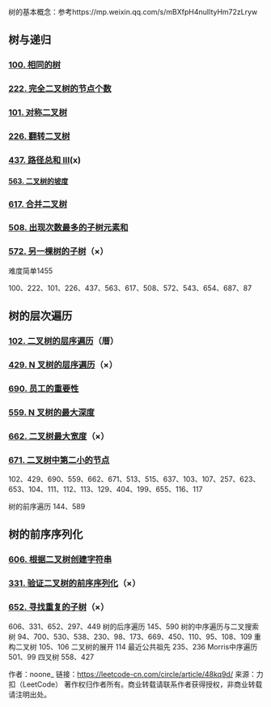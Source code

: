 树的基本概念：参考https://mp.weixin.qq.com/s/mBXfpH4nuIltyHm72zLryw

## 树与递归	

### [100. 相同的树](https://leetcode-cn.com/problems/same-tree/)

### [222. 完全二叉树的节点个数](https://leetcode-cn.com/problems/count-complete-tree-nodes/)

### [101. 对称二叉树](https://leetcode-cn.com/problems/symmetric-tree/)

### [226. 翻转二叉树](https://leetcode-cn.com/problems/invert-binary-tree/)

### [437. 路径总和 III](https://leetcode-cn.com/problems/path-sum-iii/)(x)

#### [563. 二叉树的坡度](https://leetcode-cn.com/problems/binary-tree-tilt/)

### [617. 合并二叉树](https://leetcode-cn.com/problems/merge-two-binary-trees/)

### [508. 出现次数最多的子树元素和](https://leetcode-cn.com/problems/most-frequent-subtree-sum/)

### [572. 另一棵树的子树](https://leetcode-cn.com/problems/subtree-of-another-tree/)（×）

难度简单1455

100、222、101、226、437、563、617、508、572、543、654、687、87

## 树的层次遍历

### [102. 二叉树的层序遍历](https://leetcode-cn.com/problems/binary-tree-level-order-traversal/)（厝）

### [429. N 叉树的层序遍历](https://leetcode-cn.com/problems/n-ary-tree-level-order-traversal/)（×）

### [690. 员工的重要性](https://leetcode-cn.com/problems/employee-importance/)

### [559. N 叉树的最大深度](https://leetcode-cn.com/problems/maximum-depth-of-n-ary-tree/)

### [662. 二叉树最大宽度](https://leetcode-cn.com/problems/maximum-width-of-binary-tree/)（×）

### [671. 二叉树中第二小的节点](https://leetcode-cn.com/problems/second-minimum-node-in-a-binary-tree/)

​	102、429、690、559、662、671、513、515、637、103、107、257、623、653、104、111、112、113、129、404、199、655、116、117

树的前序遍历	144、589

## 树的前序序列化	

### [606. 根据二叉树创建字符串](https://leetcode-cn.com/problems/construct-string-from-binary-tree/)

### [331. 验证二叉树的前序序列化](https://leetcode-cn.com/problems/verify-preorder-serialization-of-a-binary-tree/)（×）

### [652. 寻找重复的子树](https://leetcode-cn.com/problems/find-duplicate-subtrees/)（×）

606、331、652、297、449
树的后序遍历	145、590
树的中序遍历与二叉搜索树	94、700、530、538、230、98、173、669、450、110、95、108、109
重构二叉树	105、106
二叉树的展开	114
最近公共祖先	235、236
Morris中序遍历	501、99
四叉树	558、427

作者：noone_
链接：https://leetcode-cn.com/circle/article/48kq9d/
来源：力扣（LeetCode）
著作权归作者所有。商业转载请联系作者获得授权，非商业转载请注明出处。
